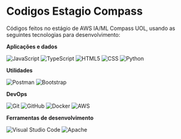 # Codigos Estagio Compass
Códigos feitos no estágio de AWS IA/ML Compass UOL, usando as seguintes tecnologias para desenvolvimento:

**Aplicações e dados**

![JavaScript](https://img.shields.io/badge/-JavaScript-333333?style=flat&logo=javascript&logoColor=00599C)
![TypeScript](https://img.shields.io/badge/TypeScript-333333?style=flat&logo=typescript&logoColor=00599C)
![HTML5](https://img.shields.io/badge/-HTML5-333333?style=flat&logo=HTML5&logoColor=00599C)
![CSS](https://img.shields.io/badge/-CSS-333333?style=flat&logo=CSS3&logoColor=00599C)
![Python](https://img.shields.io/badge/Python-333333?style=flat&logo=python&logoColor=00599C)

**Utilidades**

![Postman](https://img.shields.io/badge/-Postman-333333?style=flat&logo=postman&logoColor=00599C)
![Bootstrap](https://img.shields.io/badge/Bootstrap-333333?style=flat&logo=bootstrap&logoColor=00599C)

**DevOps**

![Git](https://img.shields.io/badge/-Git-333333?style=flat&logo=git&logoColor=00599C)
![GitHub](https://img.shields.io/badge/-GitHub-333333?style=flat&logo=github&logoColor=00599C)
![Docker](https://img.shields.io/badge/-Docker-333333?style=flat&logo=docker&logoColor=00599C)
![AWS](https://img.shields.io/badge/Amazon_AWS-333333?style=flat&logo=amazon-aws&logoColor=00599C)

**Ferramentas de desenvolvimento**

![Visual Studio Code](https://img.shields.io/badge/-Visual%20Studio%20Code-333333?style=flat&logo=visual-studio-code&logoColor=00599C)
![Apache](https://img.shields.io/badge/Apache-333333?style=flat&logo=apache&logoColor=00599C)

<br/>
